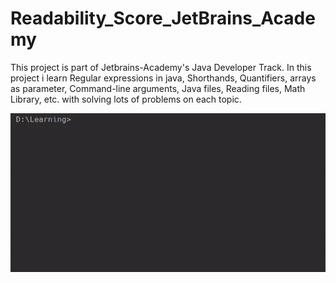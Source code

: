 # Readability_Score_JetBrains_Academy
This project is part of Jetbrains-Academy's Java Developer Track. In this project i learn Regular expressions in java, Shorthands, Quantifiers, arrays as parameter, Command-line arguments, Java files, Reading files, Math Library, etc. with solving lots of problems on each topic.


![Alt Text](https://github.com/umang4846/Readability_Score_JetBrains_Academy/blob/master/read_ability_score_project.gif)

